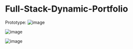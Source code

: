 # Full-Stack-Dynamic-Portfolio
Prototype:
![image](https://github.com/user-attachments/assets/80a46dd5-2f25-4145-adb6-119aca32f848)

![image](https://github.com/user-attachments/assets/1afa4f4c-0bd5-4f1f-89e6-05f3cb452ca8)

![image](https://github.com/user-attachments/assets/e95211bf-5324-4dcd-8bed-eb29f6c41b3f)
